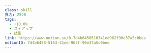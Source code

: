 ```yaml
---
class: skill
界力: 2520
tags:
  - +10.0%
  - ステアップ
  - 技術
link: https://www.notion.so/0-7d4b6458516341ed962f90e37a5c0bee
notionID: 7d4b6458-5163-41ed-962f-90e37a5c0bee
---
```


